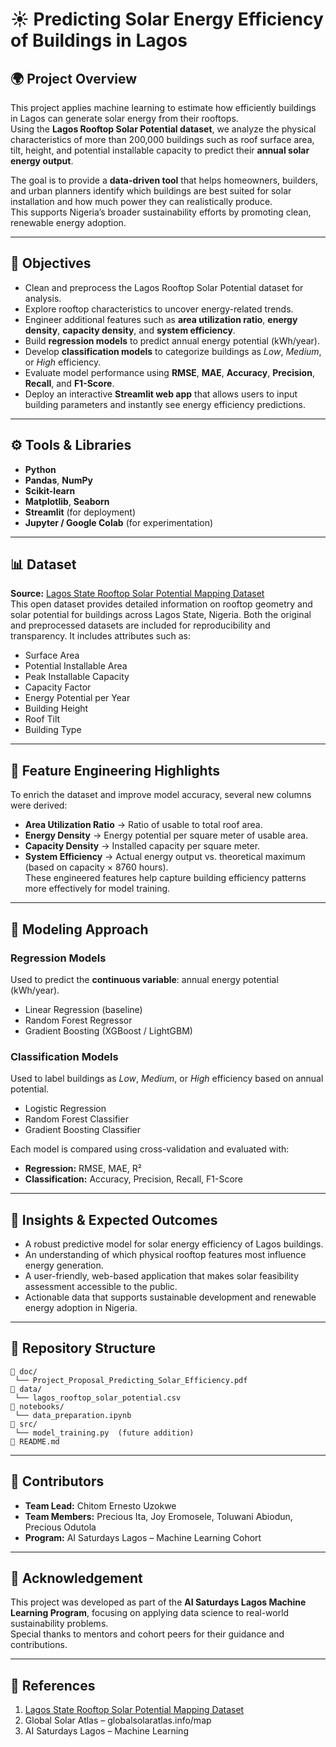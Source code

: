 # ☀️ Predicting Solar Energy Efficiency of Buildings in Lagos

## 🌍 Project Overview
This project applies machine learning to estimate how efficiently buildings in Lagos can generate solar energy from their rooftops.  
Using the **Lagos Rooftop Solar Potential dataset**, we analyze the physical characteristics of more than 200,000 buildings such as roof surface area, tilt, height, and potential installable capacity to predict their **annual solar energy output**.

The goal is to provide a **data-driven tool** that helps homeowners, builders, and urban planners identify which buildings are best suited for solar installation and how much power they can realistically produce.  
This supports Nigeria’s broader sustainability efforts by promoting clean, renewable energy adoption.

---

## 🎯 Objectives
- Clean and preprocess the Lagos Rooftop Solar Potential dataset for analysis.  
- Explore rooftop characteristics to uncover energy-related trends.  
- Engineer additional features such as **area utilization ratio**, **energy density**, **capacity density**, and **system efficiency**.  
- Build **regression models** to predict annual energy potential (kWh/year).  
- Develop **classification models** to categorize buildings as *Low*, *Medium*, or *High* efficiency.  
- Evaluate model performance using **RMSE**, **MAE**, **Accuracy**, **Precision**, **Recall**, and **F1-Score**.  
- Deploy an interactive **Streamlit web app** that allows users to input building parameters and instantly see energy efficiency predictions.

---

## ⚙️ Tools & Libraries
- **Python**
- **Pandas**, **NumPy**
- **Scikit-learn**
- **Matplotlib**, **Seaborn**
- **Streamlit** (for deployment)
- **Jupyter / Google Colab** (for experimentation)

---

## 📊 Dataset
**Source:** [Lagos State Rooftop Solar Potential Mapping Dataset](https://energydata.info/dataset/lagos-state-rooftop-solar-potential-mapping)  
This open dataset provides detailed information on rooftop geometry and solar potential for buildings across Lagos State, Nigeria. 
Both the original and preprocessed datasets are included for reproducibility and transparency.
It includes attributes such as:
- Surface Area  
- Potential Installable Area  
- Peak Installable Capacity  
- Capacity Factor  
- Energy Potential per Year  
- Building Height  
- Roof Tilt  
- Building Type  

---

## 🧩 Feature Engineering Highlights
To enrich the dataset and improve model accuracy, several new columns were derived:
- **Area Utilization Ratio** → Ratio of usable to total roof area.  
- **Energy Density** → Energy potential per square meter of usable area.  
- **Capacity Density** → Installed capacity per square meter.  
- **System Efficiency** → Actual energy output vs. theoretical maximum (based on capacity × 8760 hours).  
These engineered features help capture building efficiency patterns more effectively for model training.

---

## 🤖 Modeling Approach
### Regression Models
Used to predict the **continuous variable**: annual energy potential (kWh/year).
- Linear Regression (baseline)
- Random Forest Regressor
- Gradient Boosting (XGBoost / LightGBM)

### Classification Models
Used to label buildings as *Low*, *Medium*, or *High* efficiency based on annual potential.
- Logistic Regression
- Random Forest Classifier
- Gradient Boosting Classifier

Each model is compared using cross-validation and evaluated with:
- **Regression:** RMSE, MAE, R²  
- **Classification:** Accuracy, Precision, Recall, F1-Score  

---

## 🧠 Insights & Expected Outcomes
- A robust predictive model for solar energy efficiency of Lagos buildings.  
- An understanding of which physical rooftop features most influence energy generation.  
- A user-friendly, web-based application that makes solar feasibility assessment accessible to the public.  
- Actionable data that supports sustainable development and renewable energy adoption in Nigeria.

---

## 🧭 Repository Structure
```
📁 doc/
 └── Project_Proposal_Predicting_Solar_Efficiency.pdf
📁 data/
 └── lagos_rooftop_solar_potential.csv
📁 notebooks/
 └── data_preparation.ipynb
📁 src/
 └── model_training.py  (future addition)
📄 README.md
```


---

## 👥 Contributors
- **Team Lead:** Chitom Ernesto Uzokwe  
- **Team Members:** Precious Ita, Joy Eromosele, Toluwani Abiodun, Precious Odutola  
- **Program:** AI Saturdays Lagos – Machine Learning Cohort

---

## 📜 Acknowledgement
This project was developed as part of the **AI Saturdays Lagos Machine Learning Program**, focusing on applying data science to real-world sustainability problems.  
Special thanks to mentors and cohort peers for their guidance and contributions.

---

## 🔗 References
1. [Lagos State Rooftop Solar Potential Mapping Dataset](https://energydata.info/dataset/lagos-state-rooftop-solar-potential-mapping)  
2. Global Solar Atlas – globalsolaratlas.info/map  
3. AI Saturdays Lagos – Machine Learning
